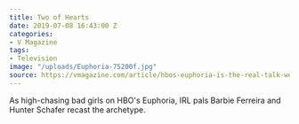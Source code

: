 ```yaml
---
title: Two of Hearts
date: 2019-07-08 16:43:00 Z
categories:
- V Magazine
tags:
- Television
image: "/uploads/Euphoria-75200f.jpg"
source: https://vmagazine.com/article/hbos-euphoria-is-the-real-talk-we-need/
---
```


As high-chasing bad girls on HBO's Euphoria, IRL pals Barbie Ferreira and Hunter Schafer recast the archetype.